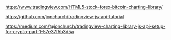 https://www.tradingview.com/HTML5-stock-forex-bitcoin-charting-library/

https://github.com/jonchurch/tradingview-js-api-tutorial


https://medium.com/@jonchurch/tradingview-charting-library-js-api-setup-for-crypto-part-1-57e37f5b3d5a